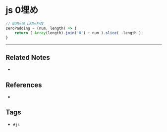 # js 0埋め
```js
// NUM=値 LEN=桁数
zeroPadding = (num, length) => {
	return ( Array(length).join('0') + num ).slice( -length );
}
```

---
## Related Notes
- 

## References
- 

## Tags
- `#js` 